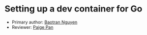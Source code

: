 # Setting up a dev container for Go

* Primary author: [Baotran Nguyen](https://github.com/bnln7)
* Reviewer: [Paige Pan](https://github.com/ppan1229)